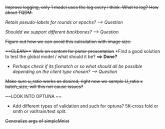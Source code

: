 
~~Improve logging, only 1 model uses the log every i think. What to log? How about TQDM.~~

*Retain pseudo-labels for rounds or epochs? --> Question*

*Shouldd we support different backbones? --> Question*

~~Figure out how we can avoid this calculation with image size.~~


~~==CLEAN==~~
~~Work on content for pieter presentation~~
*Find a good solution to test the global model / what should it be? **==> Done?**
- *Perhaps check if its fixmatch or so what should all be possible depending on the client type chosen?  --> Question*

~~Make sure u_ratio works as desired, right now we sample U_ratio x batch_size, will this not cause issues?~~

~~LOOK INTO OPTUNA ~~
- Add different types of validation and such for optuna? 5K-cross fold or smth or val/train/test split.

~~Generalize args of simpleMnist~~
